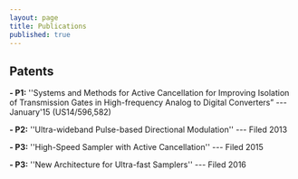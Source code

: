 ```yaml
---
layout: page
title: Publications
published: true
---
```


## Patents
**- P1:** ''Systems and Methods for Active Cancellation for Improving Isolation of Transmission Gates in High-frequency Analog to Digital Converters” --- January'15 (US14/596,582)

**- P2:**  ''Ultra-wideband Pulse-based Directional Modulation'' --- Filed 2013

**- P3:**   ''High-Speed Sampler with Active Cancellation'' --- Filed 2015

**- P3:**    ''New Architecture for Ultra-fast Samplers'' --- Filed 2016